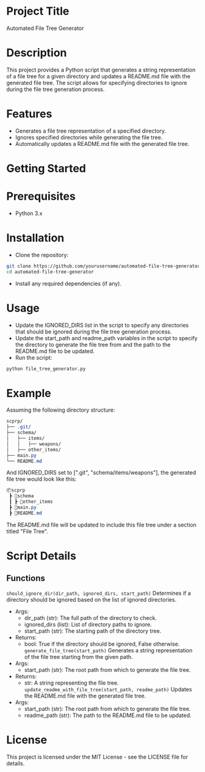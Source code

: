 # Project Title
Automated File Tree Generator

# Description
This project provides a Python script that generates a string representation of a file tree for a given directory and updates a README.md file with the generated file tree. The script allows for specifying directories to ignore during the file tree generation process.

# Features
- Generates a file tree representation of a specified directory.
- Ignores specified directories while generating the file tree.
- Automatically updates a README.md file with the generated file tree.

# Getting Started
# Prerequisites
- Python 3.x

# Installation
- Clone the repository:
```bash
git clone https://github.com/yourusername/automated-file-tree-generator.git
cd automated-file-tree-generator
```
- Install any required dependencies (if any).

# Usage
- Update the IGNORED_DIRS list in the script to specify any directories that should be ignored during the file tree generation process.
- Update the start_path and readme_path variables in the script to specify the directory to generate the file tree from and the path to the README.md file to be updated.
- Run the script:
```bash
python file_tree_generator.py
```

# Example
Assuming the following directory structure:
```css
scprp/
├── .git/
├── schema/
│   ├── items/
│   │   ├── weapons/
│   ├── other_items/
├── main.py
└── README.md
```
And IGNORED_DIRS set to [".git", "schema/items/weapons"], the generated file tree would look like this:
```css
📦scprp
 ┣ 📂schema
 ┃ ┣ 📂other_items
 ┣ 📜main.py
 ┣ 📜README.md
```
The README.md file will be updated to include this file tree under a section titled "File Tree".

# Script Details
## Functions
`should_ignore_dir(dir_path, ignored_dirs, start_path)`
Determines if a directory should be ignored based on the list of ignored directories.

- Args:
    - dir_path (str): The full path of the directory to check.
    - ignored_dirs (list): List of directory paths to ignore.
    - start_path (str): The starting path of the directory tree.
- Returns:
    - bool: True if the directory should be ignored, False otherwise.
`generate_file_tree(start_path)`
Generates a string representation of the file tree starting from the given path.
- Args:
    - start_path (str): The root path from which to generate the file tree.
- Returns:
    - str: A string representing the file tree.
`update_readme_with_file_tree(start_path, readme_path)`
Updates the README.md file with the generated file tree.
- Args:
    - start_path (str): The root path from which to generate the file tree.
    - readme_path (str): The path to the README.md file to be updated.
  
 # License
This project is licensed under the MIT License - see the LICENSE file for details.
